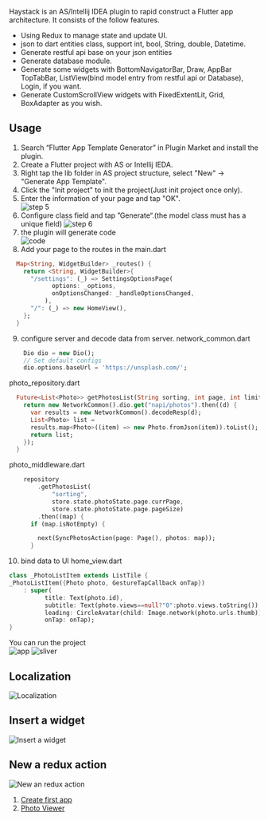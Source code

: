 Haystack is an AS/Intellij IDEA plugin to rapid construct a Flutter app architecture. It consists of the follow features.
  - Using Redux to manage state and update UI.
  - json to dart entities class, support int, bool, String, double, Datetime.
  - Generate restful api base on your json entities
  - Generate database module.
  - Generate some widgets with BottomNavigatorBar, Draw, AppBar TopTabBar, ListView(bind model entry from restful api or Database), Login, if you want.
  - Generate CustomScrollView widgets with FixedExtentLit, Grid, BoxAdapter as you wish.  

## Usage
1. Search “Flutter App Template Generator” in Plugin Market and install the plugin.
2. Create a Flutter project with AS or Intellij IEDA.
3. Right tap the lib folder in AS project structure, select "New" -> "Generate App Template".
4. Click the "Init project" to init the project(Just init project once only).
5. Enter the information of your page and tap "OK".  
![step 5](https://raw.githubusercontent.com/hayoi/haystack/master/image/init_page.jpg)
6. Configure class field and tap ”Generate“.(the model class must has a unique field)
![step 6](https://raw.githubusercontent.com/hayoi/haystack/master/image/model.png)
7. the plugin will generate code  
![code](https://raw.githubusercontent.com/hayoi/haystack/master/image/structure.png)
8. Add your page to the routes in the main.dart  
```dart
  Map<String, WidgetBuilder> _routes() {
    return <String, WidgetBuilder>{
      "/settings": (_) => SettingsOptionsPage(
            options: _options,
            onOptionsChanged: _handleOptionsChanged,
          ),
      "/": (_) => new HomeView(),
    };
  }
```
9. configure server and decode data from server.
  network_common.dart
```dart
    Dio dio = new Dio();
    // Set default configs
    dio.options.baseUrl = 'https://unsplash.com/';
```
  photo_repository.dart
```dart
  Future<List<Photo>> getPhotosList(String sorting, int page, int limit) {
    return new NetworkCommon().dio.get("napi/photos").then((d) {
      var results = new NetworkCommon().decodeResp(d);
      List<Photo> list =
      results.map<Photo>((item) => new Photo.fromJson(item)).toList();
      return list;
    });
  }
  ```
  photo_middleware.dart
```dart
    repository
        .getPhotosList(
            "sorting",
            store.state.photoState.page.currPage,
            store.state.photoState.page.pageSize)
        .then((map) {
      if (map.isNotEmpty) {

        next(SyncPhotosAction(page: Page(), photos: map));
      }
```
10. bind data to UI
  home_view.dart
  ```dart
class _PhotoListItem extends ListTile {
  _PhotoListItem({Photo photo, GestureTapCallback onTap})
      : super(
            title: Text(photo.id),
            subtitle: Text(photo.views==null?"0":photo.views.toString()),
            leading: CircleAvatar(child: Image.network(photo.urls.thumb)),
            onTap: onTap);
}
  ```
You can run the project  
![app](https://raw.githubusercontent.com/hayoi/haystack/master/image/app.png)
![sliver](https://raw.githubusercontent.com/hayoi/haystack/master/image/sliver.gif)
## Localization
![Localization](https://raw.githubusercontent.com/hayoi/haystack/master/image/localization.gif)
## Insert a widget
![Insert a widget](https://raw.githubusercontent.com/hayoi/haystack/master/image/insert_UI.gif)
## New a redux action
![New an redux action](https://github.com/hayoi/haystack/blob/master/image/action.gif)

1. [Create first app](https://github.com/hayoi/haystack/wiki/Create-First-App)
2. [Photo Viewer](https://github.com/hayoi/photo)
